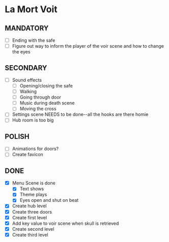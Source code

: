 # La Mort Voit

## MANDATORY

- [ ] Ending with the safe
- [ ] Figure out way to inform the player of the voir scene and how to change the eyes

## SECONDARY

- [ ] Sound effects
	- [ ] Opening/closing the safe
	- [ ] Walking
	- [ ] Going through door
	- [ ] Music during death scene
	- [ ] Moving the cross
- [ ] Settings scene NEEDS to be done--all the hooks are there homie
- [ ] Hub room is too big

## POLISH

- [ ] Animations for doors?
- [ ] Create favicon

## DONE

- [x] Menu Scene is done
	- [x] Text shows
	- [x] Theme plays
	- [x] Eyes open and shut on beat
- [x] Create hub level
- [x] Create three doors
- [x] Create first level
- [x] Add key value to voir scene when skull is retrieved
- [x] Create second level
- [x] Create third level